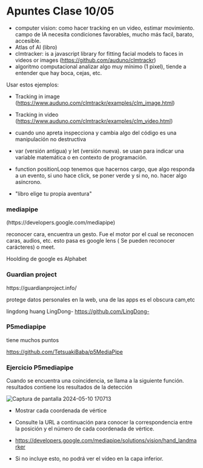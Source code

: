 # Apuntes Clase 10/05


- computer vision: como hacer tracking en un video, estimar movimiento. campo de IA necesita condiciones favorables, mucho más facil, barato, accesible. 
- Atlas of AI (libro)
- clmtracker: is a javascript library for fitting facial models to faces in videos or images (https://github.com/auduno/clmtrackr)
- algoritmo computacional analizar algo muy mínimo (1 pixel), tiende a entender que hay boca, cejas, etc.

Usar estos ejemplos:

- Tracking in image (https://www.auduno.com/clmtrackr/examples/clm_image.html)
- Tracking in video (https://www.auduno.com/clmtrackr/examples/clm_video.html)
  
- cuando uno apreta inspecciona y cambia algo del código es una manipulación no destructiva
- var (versión antigua) y let (versión nueva). se usan para indicar una variable matemática o en contexto de programación.
- function positionLoop tenemos que hacernos cargo, que algo responda a un evento, si uno hace click, se poner verde y si no, no. hacer algo asíncrono.
- "libro elige tu propia aventura"

<h3>mediapipe</h3> (https://developers.google.com/mediapipe)

reconocer cara, encuentra un gesto. Fue el motor por el cual se reconocen caras, audios, etc. esto pasa es google lens ( Se pueden reconocer carácteres) o meet.

Hoolding de google es Alphabet 

<h3>Guardian project</h3>
https://guardianproject.info/

protege datos personales en la web, una de las apps es el obscura cam,etc

lingdong huang LingDong- https://github.com/LingDong-


<h3>P5mediapipe</h3>
tiene muchos puntos

https://github.com/TetsuakiBaba/p5MediaPipe 


<h3>Ejercicio P5mediapipe</h3>


Cuando se encuentra una coincidencia, se llama a la siguiente función. resultados contiene los resultados de la detección

![Captura de pantalla 2024-05-10 170713](https://github.com/josefa52/audiv027-2024-1/assets/163590856/4c86601f-2d58-4178-b92c-c204744402d1)
- Mostrar cada coordenada de vértice
- Consulte la URL a continuación para conocer la correspondencia entre la posición y el número de cada coordenada de vértice.
- https://developers.google.com/mediapipe/solutions/vision/hand_landmarker 

- Si no incluye esto, no podrá ver el vídeo en la capa inferior.


